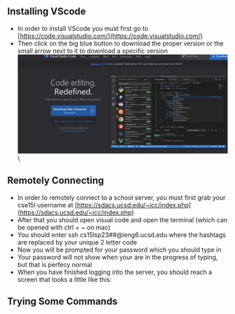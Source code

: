 ## Installing VScode
* In order to install VScode you must first go to [https://code.visualstudio.com/](https://code.visualstudio.com/)
* Then click on the big blue button to download the proper version or the small arrow next to it to download a specific version
\
![img](ss1.png)\

## Remotely Connecting
* In order to remotely connect to a school server, you must first grab your cse15l username at [https://sdacs.ucsd.edu/~icc/index.php](https://sdacs.ucsd.edu/~icc/index.php)
* After that you should open visual code and open the terminal (which can be opened with ctrl + ~ on mac)
* You should enter ssh cs15lsp23##@ieng6.ucsd.edu where the hashtags are replaced by your unique 2 letter code
* Now you will be prompted for your password which you should type in 
* Your password will not show when your are in the progress of typing, but that is perfecy normal
* When you have finished logging into the server, you should reach a screen that looks a little like this:

## Trying Some Commands
